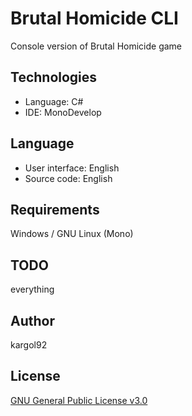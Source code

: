 Brutal Homicide CLI
=================================
Console version of Brutal Homicide game

Technologies
------------
* Language: C#
* IDE: MonoDevelop

Language
--------
* User interface: English
* Source code: English

Requirements
------------
Windows / GNU Linux (Mono)

TODO
----
everything

Author
------
kargol92

License
-------
[GNU General Public License v3.0](https://github.com/kargol92/football-manager-cli/blob/master/LICENSE)
